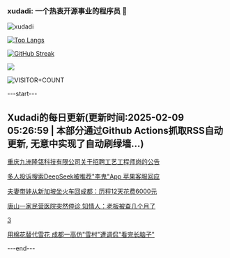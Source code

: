 ### xudadi: 一个热衷开源事业的程序员 👋

![xudadi](https://github-readme-stats-git-masterorgs-github-readme-stats-team.vercel.app/api?username=xudadi)

[![Top Langs](https://github-readme-stats.vercel.app/api/top-langs/?username=xudadi)](https://github.com/anuraghazra/github-readme-stats)

[![GitHub Streak](https://streak-stats.demolab.com?user=xudadi&locale=zh_Hans)](https://git.io/streak-stats)

![](https://raw.githubusercontent.com/xudadi/xudadi/main/assets/github-contribution-grid-snake.svg)

![VISITOR+COUNT](https://komarev.com/ghpvc/?username=xudadi&label=VISITOR+COUNT)


---start---

## Xudadi的每日更新(更新时间:2025-02-09 05:26:59 | 本部分通过Github Actions抓取RSS自动更新, 无意中实现了自动刷绿墙...)

[重庆九洲隆瓴科技有限公司关于招聘工艺工程师岗的公告](https://www.gongkaoleida.com/article/2281834)

[多人投诉搜索DeepSeek被推荐"李鬼"App 苹果客服回应](https://m.163.com/news/article/JNTJMJ21051492T3.html)

[夫妻带娃从新加坡坐火车回成都：历程12天花费6000元](https://m.163.com/news/article/JNTC6JBB0514D3UH.html)

[唐山一家民营医院突然停诊 知情人：老板被查几个月了](https://m.163.com/news/article/JNT4QE4M0514D3UH.html)

[3](https://m.163.com/touch/news/sub/domestic)

[用棉花替代雪花 成都一高仿"雪村"遭调侃"看完长脑子"](https://m.163.com/news/article/JNSTNDEO0514D3UH.html)

---end---
